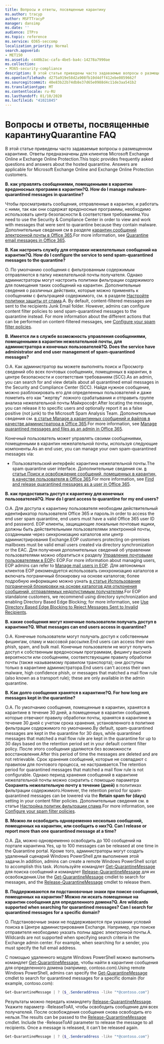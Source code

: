 ```yaml
---
title: Вопросы и ответы, посвященные карантину
ms.author: tracyp
author: MSFTTracyP
manager: dansimp
ms.date: ''
audience: ITPro
ms.topic: reference
ms.service: O365-seccomp
localization_priority: Normal
search.appverid:
- MET150
ms.assetid: c440b2ac-cafa-4be5-ba4c-14278a7990ae
ms.collection:
- M365-security-compliance
description: В этой статье приведены часто задаваемые вопросы о размещенном карантине.
ms.openlocfilehash: d275a919e58d2a908fb10d4dff412ebe0859662f
ms.sourcegitcommit: 40e83b22b74db8e37d65e0988d4c11de3aa541b2
ms.translationtype: MT
ms.contentlocale: ru-RU
ms.lasthandoff: 01/10/2020
ms.locfileid: "41021845"
---
```

# <a name="quarantine-faq"></a><span data-ttu-id="fe421-103">Вопросы и ответы, посвященные карантину</span><span class="sxs-lookup"><span data-stu-id="fe421-103">Quarantine FAQ</span></span>

<span data-ttu-id="fe421-p101">В этой статье приведены часто задаваемые вопросы о размещенном карантине. Ответы предназначены для клиентов Microsoft Exchange Online и Exchange Online Protection.</span><span class="sxs-lookup"><span data-stu-id="fe421-p101">This topic provides frequently asked questions and answers about the hosted quarantine. Answers are applicable for Microsoft Exchange Online and Exchange Online Protection customers.</span></span>

 <span data-ttu-id="fe421-106">**В. как управлять сообщениями, помещенными в карантин вредоносных программ в карантин?**</span><span class="sxs-lookup"><span data-stu-id="fe421-106">**Q. How do I manage malware-quarantined messages in quarantine?**</span></span>

<span data-ttu-id="fe421-107">Чтобы просматривать сообщения, отправленные в карантин, и работать с ними, так как они содержат вредоносные программы, необходимо использовать центр безопасности & соответствия требованиям.</span><span class="sxs-lookup"><span data-stu-id="fe421-107">You need to use the Security & Compliance Center in order to view and work with messages that were sent to quarantine because they contain malware.</span></span> <span data-ttu-id="fe421-108">Дополнительные сведения см в разделе [карантин сообщений электронной почты в Office 365](quarantine-email-messages.md).</span><span class="sxs-lookup"><span data-stu-id="fe421-108">For more information, see [Quarantine email messages in Office 365](quarantine-email-messages.md).</span></span>

 <span data-ttu-id="fe421-109">**В. Как настроить службу для отправки нежелательных сообщений на карантин?**</span><span class="sxs-lookup"><span data-stu-id="fe421-109">**Q. How do I configure the service to send spam-quarantined messages to the quarantine?**</span></span>

<span data-ttu-id="fe421-p103">О. По умолчанию сообщения с фильтрованным содержимым отправляются в папку нежелательной почты получателя. Однако администраторы могут настроить политики фильтрации содержимого для помещения таких сообщений на карантин. Дополнительные сведения о различных действиях, которые можно применять к сообщениям с фильтрацией содержимого, см. в разделе [Настройте политики защиты от спама](configure-your-spam-filter-policies.md).</span><span class="sxs-lookup"><span data-stu-id="fe421-p103">A. By default, content-filtered messages are sent to the recipients Junk Email folder. However, admins can configure content filter policies to send spam-quarantined messages to the quarantine instead. For more information about the different actions that can be performed on content-filtered messages, see [Configure your spam filter policies](configure-your-spam-filter-policies.md).</span></span>

 <span data-ttu-id="fe421-114">**В. Имеется ли в службе возможность управления сообщениями, помещенными в карантин нежелательной почты, для администратора и конечных пользователей?**</span><span class="sxs-lookup"><span data-stu-id="fe421-114">**Q. Does the service have administrator and end user management of spam-quarantined messages?**</span></span>

<span data-ttu-id="fe421-115">О.</span><span class="sxs-lookup"><span data-stu-id="fe421-115">A.</span></span> <span data-ttu-id="fe421-116">Как администратор вы можете выполнять поиск и Просмотр сведений обо всех почтовых сообщениях, помещенных в карантин, в центре безопасности и соответствия требованиям (SCC).</span><span class="sxs-lookup"><span data-stu-id="fe421-116">As an admin, you can search for and view details about all quarantined email messages in the Security and Compliance Center (SCC).</span></span> <span data-ttu-id="fe421-117">Найдя нужное сообщение, можно разблокировать его для определенных пользователей и даже пометить его как "жертву" ложного срабатывания и отправить группе анализа нежелательной почты Майкрософт.</span><span class="sxs-lookup"><span data-stu-id="fe421-117">After locating the message, you can release it to specific users and optionally report it as a false positive (not junk) to the Microsoft Spam Analysis Team.</span></span> <span data-ttu-id="fe421-118">Дополнительные сведения см. [в статье Manage a карантинных сообщений и файлов в качестве администратора в Office 365](manage-quarantined-messages-and-files.md).</span><span class="sxs-lookup"><span data-stu-id="fe421-118">For more information, see [Manage quarantined messages and files as an admin in Office 365](manage-quarantined-messages-and-files.md).</span></span>

<span data-ttu-id="fe421-119">Конечный пользователь может управлять своими сообщениями, помещенными в карантин нежелательной почты, используя следующие компоненты.</span><span class="sxs-lookup"><span data-stu-id="fe421-119">As an end user, you can manage your own spam-quarantined messages via:</span></span>

- <span data-ttu-id="fe421-120">Пользовательский интерфейс карантина нежелательной почты.</span><span class="sxs-lookup"><span data-stu-id="fe421-120">The spam quarantine user interface.</span></span> <span data-ttu-id="fe421-121">Дополнительные сведения см. [в статье Поиск и освобождение сообщений, помещенных в карантин, в качестве пользователя в Office 365](find-and-release-quarantined-messages-as-a-user.md).</span><span class="sxs-lookup"><span data-stu-id="fe421-121">For more information, see [Find and release quarantined messages as a user in Office 365](find-and-release-quarantined-messages-as-a-user.md).</span></span>

 <span data-ttu-id="fe421-122">**В. как предоставить доступ к карантину для конечных пользователей?**</span><span class="sxs-lookup"><span data-stu-id="fe421-122">**Q. How do I grant access to quarantine for my end users?**</span></span>

<span data-ttu-id="fe421-123">О.</span><span class="sxs-lookup"><span data-stu-id="fe421-123">A.</span></span> <span data-ttu-id="fe421-124">Для доступа к карантину пользователя необходим действительный идентификатор пользователя Office 365 и пароль.</span><span class="sxs-lookup"><span data-stu-id="fe421-124">In order to access the end user spam quarantine, end users must have a valid Office 365 user ID and password.</span></span> <span data-ttu-id="fe421-125">EOP клиенты, защищающие локальные почтовые ящики, должны быть действительными пользователями электронной почты, созданными через синхронизацию каталогов или центр администрирования Exchange.</span><span class="sxs-lookup"><span data-stu-id="fe421-125">EOP customers protecting on-premises mailboxes must be valid email users created via directory synchronization or the EAC.</span></span> <span data-ttu-id="fe421-126">Для получения дополнительных сведений об управлении пользователями можно обратиться к разделу [Управление почтовыми пользователями в EOP](manage-mail-users-in-eop.md)с EOP.</span><span class="sxs-lookup"><span data-stu-id="fe421-126">For more information about managing users, EOP admins can refer to [Manage mail users in EOP](manage-mail-users-in-eop.md).</span></span> <span data-ttu-id="fe421-127">Для автономных клиентов EOP рекомендуется использовать синхронизацию каталогов и включать пограничный блокировку на основе каталогов; более подробную информацию можно узнать [в статье Использование пограничной блокировки на основе каталогов для отклонения сообщений, отправляемых недопустимым получателям](https://docs.microsoft.com/exchange/mail-flow-best-practices/use-directory-based-edge-blocking).</span><span class="sxs-lookup"><span data-stu-id="fe421-127">For EOP standalone customers, we recommend using directory synchronization and enabling Directory Based Edge Blocking; for more information, see [Use Directory Based Edge Blocking to Reject Messages Sent to Invalid Recipients](https://docs.microsoft.com/exchange/mail-flow-best-practices/use-directory-based-edge-blocking).</span></span>

 <span data-ttu-id="fe421-128">**В. какие сообщения могут конечные пользователи получать доступ в карантине?**</span><span class="sxs-lookup"><span data-stu-id="fe421-128">**Q. What messages can end users access in quarantine?**</span></span>

<span data-ttu-id="fe421-129">О.</span><span class="sxs-lookup"><span data-stu-id="fe421-129">A.</span></span> <span data-ttu-id="fe421-130">Конечные пользователи могут получать доступ к собственным фишингам, спаму и массовой рассылке.</span><span class="sxs-lookup"><span data-stu-id="fe421-130">End users can access their own phish, spam, and bulk mail.</span></span> <span data-ttu-id="fe421-131">Конечные пользователи не могут получить доступ к собственным вредоносным программам, фишингу высокой вероятности или сообщениям, соответствующим правилу обработки почты (также называемому правилом транспорта); они доступны только в карантине администратора.</span><span class="sxs-lookup"><span data-stu-id="fe421-131">End users can't access their own malware, high confidence phish, or messages that matched a mail flow rule (also known as a transport rule); these are only available in the admin quarantine.</span></span> 

 <span data-ttu-id="fe421-132">**В. Как долго сообщения хранятся в карантине?**</span><span class="sxs-lookup"><span data-stu-id="fe421-132">**Q. For how long are messages kept in the quarantine?**</span></span>

<span data-ttu-id="fe421-133">О.</span><span class="sxs-lookup"><span data-stu-id="fe421-133">A.</span></span> <span data-ttu-id="fe421-134">По умолчанию сообщения, помещенные в карантин, хранятся в карантине в течение 30 дней, а помещенные в карантин сообщения, которые отвечают правилу обработки почты, хранятся в карантине в течение 30 дней с учетом срока хранения, установленного в политике фильтрации содержимого по умолчанию.</span><span class="sxs-lookup"><span data-stu-id="fe421-134">By default, spam-quarantined messages are kept in the quarantine for 30 days, while quarantined messages that matched a mail flow rule are kept in the quarantine for up to 30 days based on the retention period set in your default content filter policy.</span></span> <span data-ttu-id="fe421-135">После этого сообщения удаляются без возможности восстановления.</span><span class="sxs-lookup"><span data-stu-id="fe421-135">After this period of time the messages are deleted and are not retrievable.</span></span> <span data-ttu-id="fe421-136">Срок хранения сообщений, которые не совпадают с правилом для почтового процесса, не настраивается.</span><span class="sxs-lookup"><span data-stu-id="fe421-136">The retention period for quarantined messages that matched a mail flow rule is not configurable.</span></span> <span data-ttu-id="fe421-137">Однако период хранения сообщений в карантине нежелательной почты можно сократить с помощью параметра **Сохранять нежелательную почту в течение (дней)** в политиках фильтрации содержимого.</span><span class="sxs-lookup"><span data-stu-id="fe421-137">However, the retention period for spam-quarantined messages can be lowered via the **Retain spam for (days)** setting in your content filter policies.</span></span> <span data-ttu-id="fe421-138">Дополнительные сведения см. в статье [Настройка политик фильтрации спама](configure-your-spam-filter-policies.md).</span><span class="sxs-lookup"><span data-stu-id="fe421-138">For more information, see [Configure your spam filter policies](configure-your-spam-filter-policies.md).</span></span>

 <span data-ttu-id="fe421-139">**В. Можно ли освободить одновременно несколько сообщений, помещенных на карантин, или сообщить о них?**</span><span class="sxs-lookup"><span data-stu-id="fe421-139">**Q. Can I release or report more than one quarantined message at a time?**</span></span>

<span data-ttu-id="fe421-140">О.</span><span class="sxs-lookup"><span data-stu-id="fe421-140">A.</span></span> <span data-ttu-id="fe421-141">Да, можно одновременно освободить до 100 сообщений на портале карантина.</span><span class="sxs-lookup"><span data-stu-id="fe421-141">Yes, up to 100 messages can be released at one time in the Quarantine portal.</span></span> <span data-ttu-id="fe421-142">Кроме того, администраторы могут создать удаленный сценарий Windows PowerShell для выполнения этой задачи.</span><span class="sxs-lookup"><span data-stu-id="fe421-142">In addition, admins can create a remote Windows PowerShell script to accomplish this task.</span></span> <span data-ttu-id="fe421-143">Используйте командлет [Get-QuarantineMessage](https://docs.microsoft.com/powershell/module/exchange/antispam-antimalware/get-quarantinemessage) для поиска сообщений и командлет [Release-QuarantineMessage](https://docs.microsoft.com/powershell/module/exchange/antispam-antimalware/release-quarantinemessage) для их освобождения.</span><span class="sxs-lookup"><span data-stu-id="fe421-143">Use the [Get-QuarantineMessage](https://docs.microsoft.com/powershell/module/exchange/antispam-antimalware/get-quarantinemessage) cmdlet to search for messages, and the [Release-QuarantineMessage](https://docs.microsoft.com/powershell/module/exchange/antispam-antimalware/release-quarantinemessage) cmdlet to release them.</span></span>

 <span data-ttu-id="fe421-144">**В. Поддерживаются ли подстановочные знаки при поиске сообщений, помещенных на карантин? Можно ли искать помещенные на карантин сообщения для определенного домена?**</span><span class="sxs-lookup"><span data-stu-id="fe421-144">**Q. Are wildcards supported when searching for quarantined messages? Can I search for quarantined messages for a specific domain?**</span></span>

<span data-ttu-id="fe421-p110">О. Подстановочные знаки не поддерживаются при указании условий поиска в Центре администрирования Exchange. Например, при поиске отправителя необходимо указать полны адрес электронной почты.</span><span class="sxs-lookup"><span data-stu-id="fe421-p110">A. Wildcards are not supported when specifying search criteria in the Exchange admin center. For example, when searching for a sender, you must specify the full email address.</span></span>

<span data-ttu-id="fe421-148">С помощью удаленного модуля Windows PowerShell можно выполнить командлет [Get-QuarantineMessage](https://docs.microsoft.com/powershell/module/exchange/antispam-antimalware/get-quarantinemessage), чтобы найти в карантине сообщения для определенного домена (например, contoso.com).</span><span class="sxs-lookup"><span data-stu-id="fe421-148">Using remote Windows PowerShell, admins can specify the [Get-QuarantineMessage](https://docs.microsoft.com/powershell/module/exchange/antispam-antimalware/get-quarantinemessage) cmdlet to search for quarantined messages for a specific domain (for example, contoso.com):</span></span>

```powershell
Get-QuarantineMessage | ? {$_.Senderaddress -like "*@contoso.com"}
```

<span data-ttu-id="fe421-p111">Результаты можно передать командлету [Release-QuarantineMessage](https://docs.microsoft.com/powershell/module/exchange/antispam-antimalware/release-quarantinemessage). Укажите параметр -ReleaseToAll, чтобы освободить сообщение для всех получателей. После освобождения сообщения снова освободить его нельзя.</span><span class="sxs-lookup"><span data-stu-id="fe421-p111">The results can be passed to the [Release-QuarantineMessage](https://docs.microsoft.com/powershell/module/exchange/antispam-antimalware/release-quarantinemessage) cmdlet. Include the -ReleaseToAll parameter to release the message to all recipients. Once a message is released, it can't be released again.</span></span>

```powershell
Get-QuarantineMessage | ? {$_.Senderaddress -like "*@contoso.com"}
```
